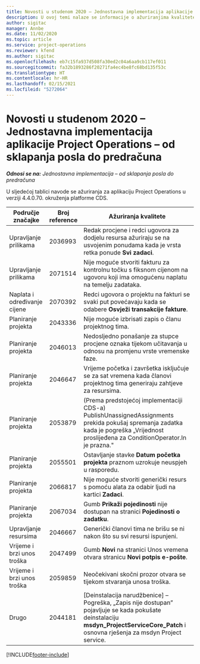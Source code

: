 ```yaml
---
title: Novosti u studenom 2020 – Jednostavna implementacija aplikacije Project Operations – od sklapanja posla do predračuna
description: U ovoj temi nalaze se informacije o ažuriranjima kvalitete dostupnim u izdanju osnovne implementacije aplikacije Project Operations za studeni 2020. – od sklapanja posla do predračuna.
author: sigitac
manager: Annbe
ms.date: 11/02/2020
ms.topic: article
ms.service: project-operations
ms.reviewer: kfend
ms.author: sigitac
ms.openlocfilehash: eb7c15fa937d508fa30ed2c04a6aa9cb117ef011
ms.sourcegitcommit: fa32b1893286f20271fa4ec4be8fc68bd135f53c
ms.translationtype: HT
ms.contentlocale: hr-HR
ms.lasthandoff: 02/15/2021
ms.locfileid: "5272064"
---
```

# <a name="whats-new-november-2020---project-operations-lite-deployment---deal-to-proforma-invoicing"></a>Novosti u studenom 2020 – Jednostavna implementacija aplikacije Project Operations – od sklapanja posla do predračuna

_**Odnosi se na:** Jednostavna implementacija – od sklapanja posla do predračuna_

U sljedećoj tablici navode se ažuriranja za aplikaciju Project Operations u verziji 4.4.0.70. okruženja platforme CDS.

| Područje značajke                 | Broj reference | Ažuriranja kvalitete                                                                                                                                                                    |
|------------------------------|------------------|-----------------------------------------------------------------------------------------------------------------------------------------------------------------------------------|
|   Upravljanje prilikama       | 2036993          | Redak procjene i redci ugovora za dodjelu resursa ažuriraju se na usvojenim ponudama kada je vrsta retka ponude **Svi zadaci**.                                                 |
|   Upravljanje prilikama       | 2071514          | Nije moguće stvoriti fakturu za kontrolnu točku s fiksnom cijenom na ugovoru koji ima omogućenu naplatu na temelju zadataka.                                                                          |
| Naplata i određivanje cijene          | 2070392          | Redci ugovora o projektu na fakturi se svaki put povećavaju kada se odabere **Osvježi transakcije fakture**.                                                                       |
| Planiranje projekta             | 2043336          | Nije moguće izbrisati zapis o članu projektnog tima.                                                                                                                                    |
| Planiranje projekta             | 2046013          | Nedosljedno ponašanje za stupce procjene oznaka tijekom učitavanja u odnosu na promjenu vrste vremenske faze.                                                                                   |
| Planiranje projekta             | 2046647          | Vrijeme početka i završetka isključuje se za sat vremena kada članovi projektnog tima generiraju zahtjeve za resursima.                                                                      |
| Planiranje projekta             | 2053879          | (Prema predstojećoj implementaciji CDS-a) PublishUnassignedAssignments prekida pokušaj spremanja zadatka kada je pogreška „Vrijednost proslijeđena za ConditionOperator.In je prazna." |
| Planiranje projekta             | 2055501          | Ostavljanje stavke **Datum početka projekta** praznom uzrokuje neuspjeh u rasporedu.                                                                                                      |
| Planiranje projekta             | 2066817          | Nije moguće stvoriti generički resurs s pomoću alata za odabir ljudi na kartici **Zadaci**.                                                                                               |
| Planiranje projekta             | 2067034          | Gumb **Prikaži pojedinosti** nije dostupan na stranici **Pojedinosti o zadatku**.                                                                                                         |
| Upravljanje resursima          | 2046667          | Generički članovi tima ne brišu se ni nakon što su svi resursi ispunjeni.                                                                                                     |
| Vrijeme i brzi unos troška | 2047499          | Gumb **Novi** na stranici Unos vremena otvara stranicu **Novi potpis e-pošte**.                                                                                               |
| Vrijeme i brzi unos troška | 2059859          | Neočekivani skočni prozor otvara se tijekom stvaranja unosa troška.                                                                                                                         |
| Drugo                        | 2044181          | [Deinstalacija narudžbenice] – Pogreška, „Zapis nije dostupan” pojavljuje se kada pokušate deinstalaciju **msdyn_ProjectServiceCore_Patch** i osnovna rješenja za msdyn Project service.        |


[!INCLUDE[footer-include](../../includes/footer-banner.md)]